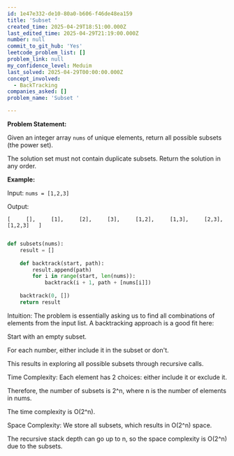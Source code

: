 ```yaml
---
id: 1e47e332-de10-80a0-b606-f46de48ea159
title: 'Subset '
created_time: 2025-04-29T18:51:00.000Z
last_edited_time: 2025-04-29T21:19:00.000Z
number: null
commit_to_git_hub: 'Yes'
leetcode_problem_list: []
problem_link: null
my_confidence_level: Meduim
last_solved: 2025-04-29T00:00:00.000Z
concept_involved:
  - BackTracking
companies_asked: []
problem_name: 'Subset '

---
```


**Problem Statement:**

Given an integer array `nums` of unique elements, return all possible subsets (the power set).

The solution set must not contain duplicate subsets. Return the solution in any order.

**Example:**

Input: `nums = [1,2,3]`

Output:

`[     [],     [1],     [2],     [3],     [1,2],     [1,3],     [2,3],     [1,2,3]   ]`

```python

def subsets(nums):
    result = []
    
    def backtrack(start, path):
        result.append(path)
        for i in range(start, len(nums)):
            backtrack(i + 1, path + [nums[i]])
    
    backtrack(0, [])
    return result

```

Intuition:
The problem is essentially asking us to find all combinations of elements from the input list.
A backtracking approach is a good fit here:

Start with an empty subset.

For each number, either include it in the subset or don't.

This results in exploring all possible subsets through recursive calls.

Time Complexity:
Each element has 2 choices: either include it or exclude it.

Therefore, the number of subsets is 2^n, where n is the number of elements in nums.

The time complexity is O(2^n).

Space Complexity:
We store all subsets, which results in O(2^n) space.

The recursive stack depth can go up to n, so the space complexity is O(2^n) due to the subsets.
